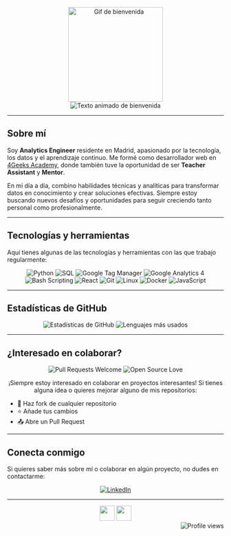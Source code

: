 <div align="center">
 <!-- <img src="https://media4.giphy.com/media/dbtDDSvWErdf2/giphy.gif" width="220" alt="Gif de bienvenida" /> -->
  <img src="https://media3.giphy.com/media/v1.Y2lkPTc5MGI3NjExdDh5bWd3dHJ6enpvdmh5dG1mM2dldTRrc2Z5MTFkcWg0ZjkyOHZvdCZlcD12MV9pbnRlcm5hbF9naWZfYnlfaWQmY3Q9Zw/ghutdpgRkhkxq/giphy.gif" width="220" alt="Gif de bienvenida" />
</div>


 <div align="center">


<img src="https://readme-typing-svg.herokuapp.com?font=Open+Sans&weight=200&size=17&duration=4000&pause=1000&color=000000&background=58E0FF00&center=true&multiline=true&random=false&width=435&lines=Hola%2C+soy+Eduardo;Bienvenid@+a+mi+mundo+de+c%C3%B3digo" alt="Texto animado de bienvenida" />
</div>

---

##  Sobre mí

Soy **Analytics Engineer** residente en Madrid, apasionado por la tecnología, los datos y el aprendizaje continuo. Me formé como desarrollador web en [4Geeks Academy](https://github.com/4GeeksAcademy), donde también tuve la oportunidad de ser **Teacher Assistant** y **Mentor**.

En mi día a día, combino habilidades técnicas y analíticas para transformar datos en conocimiento y crear soluciones efectivas. Siempre estoy buscando nuevos desafíos y oportunidades para seguir creciendo tanto personal como profesionalmente.

---

##  Tecnologías y herramientas

Aquí tienes algunas de las tecnologías y herramientas con las que trabajo regularmente:

<p align="center">
<img src="https://img.shields.io/badge/Python-3776AB?style=for-the-badge&logo=python&logoColor=white" alt="Python" />
<img src="https://img.shields.io/badge/SQL-4479A1?style=for-the-badge&logo=postgresql&logoColor=white" alt="SQL" />
<img src="https://img.shields.io/badge/GTM-4285F4?style=for-the-badge&logo=google-tag-manager&logoColor=white" alt="Google Tag Manager" />
<img src="https://img.shields.io/badge/GA4-E37400?style=for-the-badge&logo=google-analytics&logoColor=white" alt="Google Analytics 4" />
<img src="https://img.shields.io/badge/Bash_Scripting-4EAA25?style=for-the-badge&logo=gnu-bash&logoColor=white" alt="Bash Scripting" />
<img src="https://img.shields.io/badge/React-61DAFB?style=for-the-badge&logo=react&logoColor=black" alt="React" />
<img src="https://img.shields.io/badge/Git-F05032?style=for-the-badge&logo=git&logoColor=white" alt="Git" />
<img src="https://img.shields.io/badge/Linux-FCC624?style=for-the-badge&logo=linux&logoColor=black" alt="Linux" />
<img src="https://img.shields.io/badge/Docker-2496ED?style=for-the-badge&logo=docker&logoColor=white" alt="Docker" />
<img src="https://img.shields.io/badge/JavaScript-F7DF1E?style=for-the-badge&logo=javascript&logoColor=black" alt="JavaScript" />
</p>

---

##  Estadísticas de GitHub

<p align="center">
<img src="https://github-readme-stats.vercel.app/api?username=EduardoHernandezGuzman&show_icons=true&theme=radical&hide_border=true" alt="Estadísticas de GitHub" />
<img src="https://github-readme-stats.vercel.app/api/top-langs/?username=EduardoHernandezGuzman&layout=compact&theme=radical&hide_border=true" alt="Lenguajes más usados" />
</p>

---
##  ¿Interesado en colaborar?

<p align="center">
<img src="https://img.shields.io/badge/Pull_Requests-Welcome-brightgreen?style=for-the-badge&logo=github&logoColor=white" alt="Pull Requests Welcome" />
<img src="https://img.shields.io/badge/Open_Source-♡-white?style=for-the-badge&logo=github&logoColor=black" alt="Open Source Love" />
</p>

<p align="center">
¡Siempre estoy interesado en colaborar en proyectos interesantes! Si tienes alguna idea o quieres mejorar alguno de mis repositorios:

- 🔄 Haz fork de cualquier repositorio
- ⭐ Añade tus cambios
- 📤 Abre un Pull Request
</p>

---

##  Conecta conmigo

Si quieres saber más sobre mí o colaborar en algún proyecto, no dudes en contactarme:

<p align="center">
<a href="https://www.linkedin.com/in/eduardo-hernandez-guzman/" target="_blank">
  <img src="https://img.shields.io/badge/LinkedIn-0077B5?style=for-the-badge&logo=linkedin&logoColor=white" alt="LinkedIn" />
</a>
</p>

---

<div align="center">
<img src="https://forthebadge.com/images/badges/built-with-love.svg" style="height: 35px;"/>
<img src="https://img.shields.io/badge/Powered_by-R'lyeh-darkpurple?style=for-the-badge" style="height: 35px;"/>
</div>

<div align="right">
<img src="https://komarev.com/ghpvc/?username=EduardoHernandezGuzman&label=Profile%20views&color=0e75b6&style=flat" alt="Profile views" />
</div>
